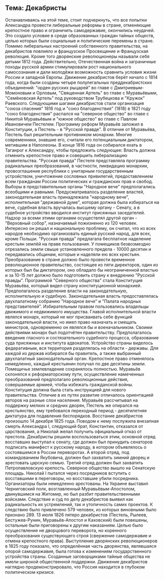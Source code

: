 ## Тема:  Декабристы
Останавливаясь на этой теме, стоит подчеркнуть, что все попытки Александра провести либеральные реформы в стране, отменяющие крепостное право и ограничить самодержавие, окончились неудачей. Это создало условие в среде образованных граждан тайных обществ, целью которых были социальные и политические перемены в стране. Помимо либеральных настроений собственного правительства, на декабристов повлияло и французское Просвещение и Французская революция. Кроме того дворянские революционеры называли себя детьми 1812 года. Действительно, Отечественная война и заграничные походы русской армии стимулировали рост национального самосознания и дали молодёжи возможность сравнить условия жизни России и западной Европы. Движение декабристов берёт начало с 1814 года, когда были созданы четыре полулегальных преддекабристских объединений: "орден русских рыцарей" во главе с Дмитриевым-Момоновым и Орловым, "Священная Артель" во главе с Муравьёвыми, "Семёновская Артель" под руководством Трубецкова и "Кружок" Раевского. Следующими шагами декабристов стали организация "союза спасения" 1816 год и "союз благоденствия" (1818) в 1821 году "союз благоденствия" распался на "северное общество" во главе с Никитой Муравьёвым и "южное общество" во главе с Павлом Ивановичем Пестелем. Программу реформ Муравьёв заложил в Конституции, а Пестель - в "Русской правде". В отличие от Муравьёва, Пестель был решительным противником монархии. Многие современники, знавшие его, считали его потенциальным диктатором, метившим в Наполеоны. В конце 1816 года он собирался ехать в Таганрог к Александру, чтобы предложить следующее: Власть должна отменить крепостное право и совершить либерализацию правительства. "Русская правда" Пестеля представляла программу радикальных преобразований, в частности, ликвидацию монархии, провозглашение республики с унитарным государственным устройством, уничтожение сословных привилегий, предоставлением всем гражданам России политических и гражданских прав и свобод. Выборы в представительные органы "Народное вече" предполагались всеобщими и равными. Предусматривалось разделение властей, законодательная власть принадлежала "народному вече", исполнительная "державной думе", которая должна была избираться на вече, судебная власть вручалась высшему органу - Сенату, а в судебное устройство вводился институт присяжных заседателей. Надзор за всеми этими органами осуществлял другой орган - "Верховный собор", назначаемый пожизненно из 120 человек. Интересно он решал и национальную проблему, он считал, что из всех народов необходимо организовать единый русский народ, для всех, кроме Польши. "Русская правда" предлагала бесплатное наделение крестьян землёй на праве пользования. У помещиков безвозмездно отрезались земли свыше установленного предела - 10000 десятин и передавались общинам, которые и наделяли ею всех крестьян. Преобразование в стране должно было провести временное революционное правительство, состоящее из пяти директоров, один из которых был бы диктатором, оно обладало бы неограниченной властью и за 10-15 лет должно было подготовить страну к внедрению "Русской правды". Программой "Северного общества" стала Конституция Муравьёва, который видел страну конституционной монархией. Предполагалось разделение власти на законодательную, исполнительную и судебную. Законодательная власть предоставлялась двухпалатному собранию "Народное вече" и "Палата народных представителей". Избирательным правом пользовались владельцы движимого и недвижимого имущества. Главой исполнительной власти являлся монарх, который не мог присваивать себе функций законодательной власти, но имел право назначать и смещать министров, одновременно он являлся бы и военачальником. Своими действиями монарх был подотчётен правительству. Предполагалось введение гласного и состязательного судебного процесса, образование суда присяжных и института адвокатов. Устройство страны виделось федеративным, вся территория разделялась на области - державы. Для каждой из держав избирался бы правитель, а также выбранный двухпалатный законодательный орган. Крепостное право отменялось немедленно, каждый крестьянин получал по две десятины земли. Помещичье землевладение сохранялось полностью. Муравьёв склонялся к реформаторскому пути, осуществление намеченных преобразований предполагало революционные действия, совершаемые армией, чтобы избежать гражданской войны. Конституция должна была стать инструкцией для нового правительства. 
Отличие в их путях развитие отличалось ориентацией авторов на разные слои населения. Муравьёв рассчитывал на поддержку мелких и средних дворян, Пестель же опирался на крестьянство, ему требовался переходный период - десятилетняя диктатура для подавления беспорядков.
Восстание декабристов произошло 14 декабря 1825 года. Поводом к нему послужила внезапная смерть Александра I, следующий брат, Константин, отказался от царствования, а Николай желал получить официальный отказ от престола. Декабристы решили воспользоваться этим, основной отряд восставших выступал к сенату, где должен был принудить сенаторов подписать манифест к русскому народу, в котором объявлялось о состоявшемся в России переворотах. А второй отряд, под командованием Якубовича, должен был захватить зимний дворец и арестовать царскую семью. Третий отряд должен был захватить Петропавловскую крепость. Северное общество вышло на Сенатскую площадь. Николай I пытался через посредников вступить с восставшими в переговоры, но восставшие убили посредника. Организаторы были немедленно арестованы. На Украине выставил Черниговский полк, возглавленный Муравьёвым-Апостолом, двинувшимся на Житомир, но был разбит правительственными войсками. Следствие и суд по делу декабристов выявил как радикальность их устремлений, так и утопичность самих проектов. К следствию было привлечено 579 человек, из которых виновными было признано 289. 13 июля 1826 пятеро декабристов (Пестель, Рылеев, Бестужев-Рунин, Муравьёв-Апостол и Каховский) были повешены, остальные были приговорены к другим наказаниям. Целью было осуществление не дворцового переворота, но коренного преобразования существующего строя (свержение самодержавие и отмена крепостного права). Выступление дворянских революционеров в 1825 году показало, что определённая часть дворянства, являвшаяся опорой самодержавия, была готова к изменениям государственного устройства страны. Созданные заговорщиками тайные общества не имели широкой общественной поддержки. Движение декабристов наглядно продемонстрировало, что Россия находится в глубоком политическом кризисе.
